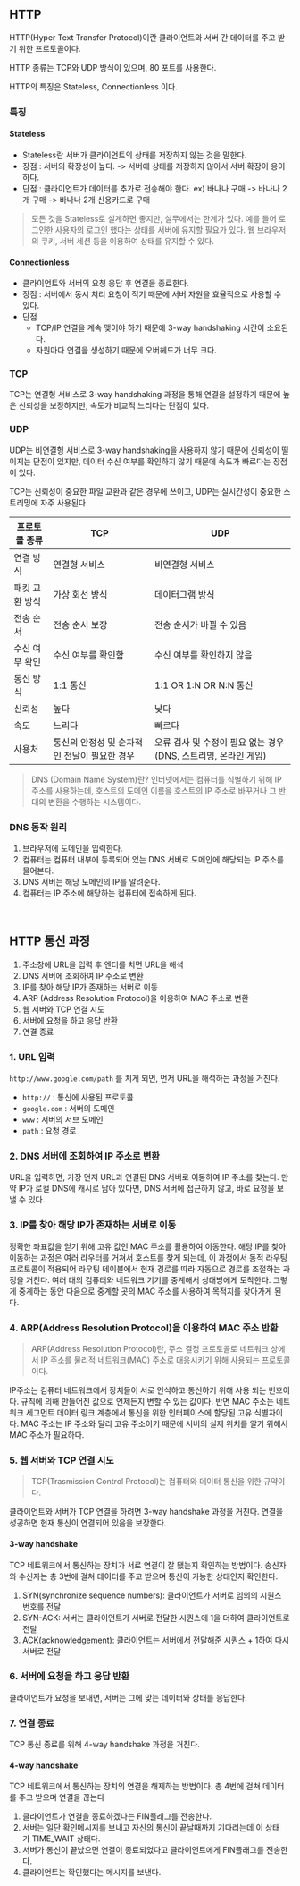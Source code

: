## HTTP

HTTP(Hyper Text Transfer Protocol)이란 클라이언트와 서버 간 데이터를 주고 받기 위한 프로토콜이다.

HTTP 종류는 TCP와 UDP 방식이 있으며, 80 포트를 사용한다.

HTTP의 특징은 Stateless, Connectionless 이다.

### 특징
#### Stateless

- Stateless란 서버가 클라이언트의 상태를 저장하지 않는 것을 말한다.
- 장점 : 서버의 확장성이 높다. -> 서버에 상태를 저장하지 않아서 서버 확장이 용이하다.
- 단점 : 클라이언트가 데이터를 추가로 전송해야 한다.  ex) 바나나 구매 -> 바나나 2개 구매 -> 바나나 2개 신용카드로 구매

> 모든 것을 Stateless로 설계하면 좋지만, 실무에서는 한계가 있다. 예를 들어 로그인한 사용자의 로그인 했다는 상태를 서버에 유지할 필요가 있다.
> 웹 브라우저의 쿠키, 서버 세션 등을 이용하여 상태를 유지할 수 있다.


#### Connectionless

- 클라이언트와 서버의 요청 응답 후 연결을 종료한다.
- 장점 : 서버에서 동시 처리 요청이 적기 때문에 서버 자원을 효율적으로 사용할 수 있다.
- 단점 
	- TCP/IP 연결을 계속 맺어야 하기 때문에 3-way handshaking 시간이 소요된다.
	- 자원마다 연결을 생성하기 때문에 오버헤드가 너무 크다.



### TCP

TCP는 연결형 서비스로 3-way handshaking 과정을 통해 연결을 설정하기 때문에 높은 신뢰성을 보장하지만, 속도가 비교적 느리다는 단점이 있다.

### UDP

UDP는 비연결형 서비스로 3-way handshaking을 사용하지 않기 때문에 신뢰성이 떨이지는 단점이 있지만, 데이터 수신 여부를 확인하지 않기 때문에 속도가 빠르다는 장점이 있다.


TCP는 신뢰성이 중요한 파일 교환과 같은 경우에 쓰이고, UDP는 실시간성이 중요한 스트리밍에 자주 사용된다.

| **프로토콜 종류** | **TCP**                   | **UDP**                                  |
| ----------- | ------------------------- | ---------------------------------------- |
| 연결 방식       | 연결형 서비스                   | 비연결형 서비스                                 |
| 패킷 교환 방식    | 가상 회선 방식                  | 데이터그램 방식                                 |
| 전송 순서       | 전송 순서 보장                  | 전송 순서가 바뀔 수 있음                           |
| 수신 여부 확인    | 수신 여부를 확인함                | 수신 여부를 확인하지 않음                           |
| 통신 방식       | 1:1 통신                    | 1:1 OR 1:N OR N:N 통신                     |
| 신뢰성         | 높다                        | 낮다                                       |
| 속도          | 느리다                       | 빠르다                                      |
| 사용처         | 통신의 안정성 및 순차적인 전달이 필요한 경우 | 오류 검사 및 수정이 필요 없는 경우 (DNS, 스트리밍, 온라인 게임) |

> DNS (Domain Name System)란?
> 인터넷에서는 컴퓨터를 식별하기 위해 IP 주소를 사용하는데, 호스트의 도메인 이름을 호스트의 IP 주소로 바꾸거나 그 반대의 변환을 수행하는 시스템이다.

### DNS 동작 원리

1. 브라우저에 도메인을 입력한다.
2. 컴퓨터는 컴퓨터 내부에 등록되어 있는 DNS 서버로 도메인에 해당되는 IP 주소를 물어본다.
3. DNS 서버는 해당 도메인의 IP를 알려준다.
4. 컴퓨터는 IP 주소에 해당하는 컴퓨터에 접속하게 된다.

<br>

## HTTP 통신 과정

1. 주소창에 URL을 입력 후 엔터를 치면 URL을 해석
2. DNS 서버에 조회하여 IP 주소로 변환
3. IP를 찾아 해당 IP가 존재하는 서버로 이동
4. ARP (Address Resolution Protocol)을 이용하여 MAC 주소로 변환
5. 웹 서버와 TCP 연결 시도
6. 서버에 요청을 하고 응답 반환
7. 연결 종료

### 1. URL 입력

`http://www.google.com/path` 를 치게 되면, 먼저 URL을 해석하는 과정을 거친다.

- `http://` : 통신에 사용된 프로토콜
- `google.com` : 서버의 도메인
- `www` : 서버의 서브 도메인
- `path` : 요청 경로

### 2. DNS 서버에 조회하여 IP 주소로 변환

URL을 입력하면, 가장 먼저 URL과 연결된 DNS 서버로 이동하여 IP 주소를 찾는다.
만약 IP가 로컬 DNS에 캐시로 남아 있다면, DNS 서버에 접근하지 않고, 바로 요청을 보낼 수 있다.

### 3. IP를 찾아 해당 IP가 존재하는 서버로 이동

정확한 좌표값을 얻기 위해 고유 값인 MAC 주소를 활용하여 이동한다. 해당 IP를 찾아 이동하는 과정은 여러 라우터를 거쳐서 호스트를 찾게 되는데, 이 과정에서 동적 라우팅 프로토콜이 적용되어 라우팅 테이블에서 현재 경로를 따라 자동으로 경로를 조절하는 과정을 거친다. 여러 대의 컴퓨터와 네트워크 기기를 중계해서 상대방에게 도착한다. 그렇게 중계하는 동안 다음으로 중계할 곳의 MAC 주소를 사용하여 목적지를 찾아가게 된다.

### 4. ARP(Address Resolution Protocol)을 이용하여 MAC 주소 반환

> ARP(Address Resolution Protocol)란, 주소 결정 프로토콜로 네트워크 상에서 IP 주소를 물리적 네트워크(MAC) 주소로 대응시키기 위해 사용되는 프로토콜이다.

IP주소는 컴퓨터 네트워크에서 장치들이 서로 인식하고 통신하기 위해 사용 되는 번호이다. 규칙에 의해 만들어진 값으로 언제든지 변할 수 있는 값이다.
반면 MAC 주소는 네트워크 세그먼트 데이터 링크 계층에서 통신을 위한 인터페이스에 할당된 고유 식별자이다. MAC 주소는 IP 주소와 달리 고유 주소이기 때문에 서버의 실제 위치를 알기 위해서 MAC 주소가 필요하다.

### 5. 웹 서버와 TCP 연결 시도

> TCP(Trasmission Control Protocol)는 컴퓨터와 데이터 통신을 위한 규약이다.

클라이언트와 서버가 TCP 연결을 하려면 3-way handshake 과정을 거친다. 연결을 성공하면 현재 통신이 연결되어 있음을 보장한다.

#### 3-way handshake

TCP 네트워크에서 통신하는 장치가 서로 연결이 잘 됐는지 확인하는 방법이다. 송신자와 수신자는 총 3번에 걸쳐 데이터를 주고 받으며 통신이 가능한 상태인지 확인한다.

1. SYN(synchronize sequence numbers): 클라이언트가 서버로 임의의 시퀀스 번호를 전달  
2. SYN-ACK: 서버는 클라이언트가 서버로 전달한 시퀀스에 1을 더하여 클라이언트로 전달  
3. ACK(acknowledgement): 클라이언트는 서버에서 전달해준 시퀀스 + 1하여 다시 서버로 전달

### 6. 서버에 요청을 하고 응답 반환

클라이언트가 요청을 보내면, 서버는 그에 맞는 데이터와 상태를 응답한다.

### 7. 연결 종료

TCP 통신 종료를 위해 4-way handshake 과정을 거친다.

#### 4-way handshake

TCP 네트워크에서 통신하는 장치의 연결을 해제하는 방법이다.  총 4번에 걸쳐 데이터를 주고 받으며 연결을 끊는다

1. 클라이언트가 연결을 종료하겠다는 FIN플래그를 전송한다.
2. 서버는 일단 확인메시지를 보내고 자신의 통신이 끝날때까지 기다리는데 이 상태가 TIME_WAIT 상태다.
3. 서버가 통신이 끝났으면 연결이 종료되었다고 클라이언트에게 FIN플래그를 전송한다.
4. 클라이언트는 확인했다는 메시지를 보낸다.
